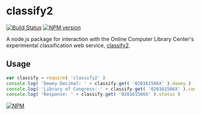 # classify2

[![Build Status](https://travis-ci.org/zuzak/classify2.png?branch=master)](https://travis-ci.org/zuzak/classify2)
[![NPM version](https://badge.fury.io/js/classify2.png)](http://badge.fury.io/js/classify2)

A node.js package for interaction with the Online Computer Library Center's
experimental classification web service,
[classify2](http://classify.oclc.org/classify2/).

## Usage
```js
var classify = require( 'classify2' )
console.log( 'Dewey Decimal: ' + classify.get( '020161586X' ).dewey )
console.log( 'Library of Congress: ' + classify.get( '020161586X' ).congress )
console.log( 'Response: ' + classify.get( '020161586X' ).status )
```

[![NPM](https://nodei.co/npm/classify2.png)](https://nodei.co/npm/classify2/)
